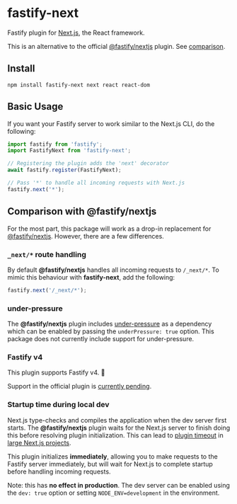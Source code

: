 # fastify-next

Fastify plugin for [Next.js](https://nextjs.org/), the React framework.

This is an alternative to the official [@fastify/nextjs](https://github.com/fastify/fastify-nextjs) plugin. See [comparison](#comparison-with-fastifynextjs).

## Install

```
npm install fastify-next next react react-dom
```

## Basic Usage

If you want your Fastify server to work similar to the Next.js CLI, do the following:

```ts
import fastify from 'fastify';
import FastifyNext from 'fastify-next';

// Registering the plugin adds the 'next' decorator
await fastify.register(FastifyNext);

// Pass '*' to handle all incoming requests with Next.js
fastify.next('*');
```

## Comparison with @fastify/nextjs

For the most part, this package will work as a drop-in replacement for [@fastify/nextjs](https://github.com/fastify/fastify-nextjs). However, there are a few differences.

### `_next/*` route handling

By default **@fastify/nextjs** handles all incoming requests to `/_next/*`. To mimic this behaviour with **fastify-next**, add the following:

```ts
fastify.next('/_next/*');
```

### under-pressure

The **@fastify/nextjs** plugin includes [under-pressure](https://www.npmjs.com/package/under-pressure) as a dependency which can be enabled by passing the `underPressure: true` option. This package does not currently include support for under-pressure.

### Fastify v4

This plugin supports Fastify v4. 🎉

Support in the official plugin is [currently pending](https://github.com/fastify/fastify-nextjs/issues/557).

### Startup time during local dev

Next.js type-checks and compiles the application when the dev server first starts. The **@fastify/nextjs** plugin waits for the Next.js server to finish doing this before resolving plugin initialization. This can lead to [plugin timeout](https://www.fastify.io/docs/latest/Reference/Server/#plugintimeout) in [large Next.js projects](https://github.com/fastify/fastify-nextjs#plugin-timeout-and-nextjs-development-mode).

This plugin initializes **immediately**, allowing you to make requests to the Fastify server immediately, but will wait for Next.js to complete startup before handling incoming requests.

Note: this has **no effect in production**. The dev server can be enabled using the `dev: true` option or setting `NODE_ENV=development` in the environment.
